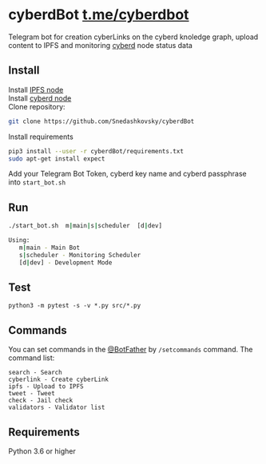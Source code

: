 # cyberdBot [t.me/cyberdbot](https://t.me/cyberdbot)  
Telegram bot for creation cyberLinks on the cyberd knoledge graph, upload content to IPFS and monitoring [cyberd](https://github.com/cybercongress/cyberd/) node status data
## Install
Install [IPFS node](https://docs-beta.ipfs.io/install/command-line-quick-start/)  
Install [cyberd node](https://cybercongress.ai/docs/cyberd/run_validator/)  
Clone repository:
```bash 
git clone https://github.com/Snedashkovsky/cyberdBot
```
Install requirements 
```bash
pip3 install --user -r cyberdBot/requirements.txt
sudo apt-get install expect
```
Add your Telegram Bot Token, cyberd key name and cyberd passphrase into `start_bot.sh`
## Run
```bash  
./start_bot.sh  m|main|s|scheduler  [d|dev]

Using:
   m|main - Main Bot
   s|scheduler - Monitoring Scheduler
   [d|dev] - Development Mode
```
## Test
```
python3 -m pytest -s -v *.py src/*.py
```

## Commands
You can set commands in the [@BotFather](t.me/BotFather) by `/setcommands` command. The command list:
```
search - Search
cyberlink - Create cyberLink  
ipfs - Upload to IPFS  
tweet - Tweet  
check - Jail check  
validators - Validator list  
```

## Requirements
Python 3.6 or higher
